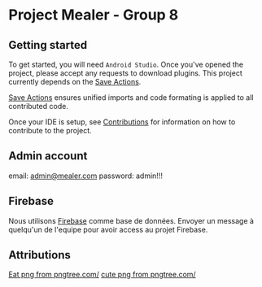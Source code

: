 # Project Mealer - Group 8

## Getting started

To get started, you will need `Android Studio`. Once you've opened the project, please accept any requests to download plugins. This project currently depends on the [Save Actions](https://plugins.jetbrains.com/plugin/7642-save-actions).

[Save Actions](https://plugins.jetbrains.com/plugin/7642-save-actions) ensures unified imports and code formating is applied to all contributed code.

Once your IDE is setup, see [Contributions](#contributions) for information on how to contribute to the project.

## Admin account
email: admin@mealer.com
password: admin!!!

## Firebase

Nous utilisons [Firebase](https://firebase.google.com/docs/reference/android/packages) comme base de données. Envoyer un message à quelqu'un de l'equipe pour avoir access au projet Firebase.

## Attributions
<a href='https://pngtree.com/so/Eat'>Eat png from pngtree.com/</a>
<a href='https://pngtree.com/so/cute'>cute png from pngtree.com/</a>